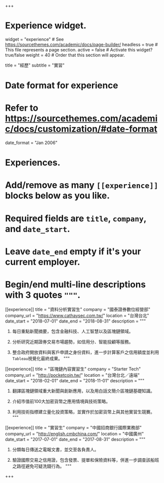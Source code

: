 +++
# Experience widget.
widget = "experience"  # See https://sourcethemes.com/academic/docs/page-builder/
headless = true  # This file represents a page section.
active = false  # Activate this widget? true/false
weight = 40  # Order that this section will appear.

title = "經歷"
subtitle = "實習"

# Date format for experience
#   Refer to https://sourcethemes.com/academic/docs/customization/#date-format
date_format = "Jan 2006"

# Experiences.
#   Add/remove as many `[[experience]]` blocks below as you like.
#   Required fields are `title`, `company`, and `date_start`.
#   Leave `date_end` empty if it's your current employer.
#   Begin/end multi-line descriptions with 3 quotes `"""`.

[[experience]]
  title = "資料分析實習生"
  company = "國泰證券數位經營部"
  company_url = "https://www.cathaysec.com.tw/"
  location = "台灣台北"
  date_start = "2018-07-01"
  date_end = "2018-08-31"
  description = """
   1. 每日重點新聞摘要，包含金融科技、人工智慧以及區塊鏈領域。
  
  2. 分析研究近期證券交易市場趨勢，如信用分、智能投顧等服務。

  3. 整合政府開放資料與客戶申請之身份資料，進一步計算客戶之信用額度並利用`Tableau`視覺化最終成果。
  """

[[experience]]
  title = "區塊鏈內容實習生"
  company = "Starter Tech"
  company_url = "http://pocketcoin.tw/"
  location = "台灣台北／遠端"
  date_start = "2018-02-01"
  date_end = "2018-11-01"
  description = """
  1. 翻譯區塊鏈領域重大新聞與創新應用，以及用白話文簡介區塊鏈基礎知識。
  
  2. 介紹市值前100大加密貨幣之應用情境與技術策略。
  
  3. 利用技術指標建立量化投資策略，並實作於加密貨幣上與其他實習生競賽。
  """
  
[[experience]]
  title = "實習生"
  company = "中國招商銀行國際業務部"
  company_url = "http://english.cmbchina.com/"
  location = "中國廣州"
  date_start = "2017-07-01"
  date_end = "2017-08-31"
  description = """
  1. 分類每日傳送之電報文書，並交至各負責人。
  
  2. 驗證國際交易之信用證，包含發票、提單和保險資料等，併進一步調查該船班之路徑避免可疑洗錢行為。
  """


+++
